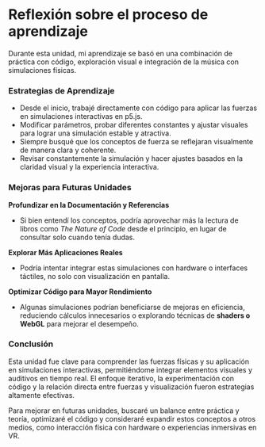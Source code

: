 # Reflexión sobre el proceso de aprendizaje
Durante esta unidad, mi aprendizaje se basó en una combinación de práctica con código, exploración visual e integración de la música con simulaciones físicas.


### Estrategias de Aprendizaje

 - Desde el inicio, trabajé directamente con código para aplicar las fuerzas en simulaciones interactivas en p5.js.
 - Modificar parámetros, probar diferentes constantes y ajustar visuales para lograr una simulación estable y atractiva.
 - Siempre busqué que los conceptos de fuerza se reflejaran visualmente de manera clara y coherente.
 - Revisar constantemente la simulación y hacer ajustes basados en la claridad visual y la experiencia interactiva.

### Mejoras para Futuras Unidades
**Profundizar en la Documentación y Referencias**

-   Si bien entendí los conceptos, podría aprovechar más la lectura de libros como _The Nature of Code_ desde el principio, en lugar de consultar solo cuando tenía dudas.


**Explorar Más Aplicaciones Reales**

-   Podría intentar integrar estas simulaciones con hardware o interfaces táctiles, no solo con visualización en pantalla.


**Optimizar Código para Mayor Rendimiento**

-   Algunas simulaciones podrían beneficiarse de mejoras en eficiencia, reduciendo cálculos innecesarios o explorando técnicas de **shaders o WebGL** para mejorar el desempeño.


### Conclusión

Esta unidad fue clave para comprender las fuerzas físicas y su aplicación en simulaciones interactivas, permitiéndome integrar elementos visuales y auditivos en tiempo real. El enfoque iterativo, la experimentación con código y la relación directa entre fuerzas y visualización fueron estrategias altamente efectivas.


Para mejorar en futuras unidades, buscaré un balance entre práctica y teoría, optimizaré el código y consideraré expandir estos conceptos a otros medios, como interacción física con hardware o experiencias inmersivas en VR. 
